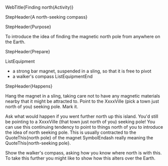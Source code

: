 WebTitle{Finding north(Activity)}

StepHeader{A north-seeking compass}

StepHeader{Purpose}

To introduce the idea of finding the magnetic north pole from anywhere on the Earth.

StepHeader{Prepare} 

ListEquipment
- a strong bar magnet, suspended in a sling, so that it is free to pivot
- a walker's compass
ListEquipmentEnd

StepHeader{Happens}

Hang the magnet in a sling, taking care not to have any magnetic materials nearby that it might be attracted to. Point to the XxxxVille (pick a town just north of you) seeking pole. Mark it.

Ask what would happen if you went further north up this island. You'd still be pointing to a XxxxVille (that town just north of you) seeking pole! You can use this continuing tendency to point to things north of you to introduce the idea of north seeking pole. This is usually contracted to the QuoteThis{north pole} of the magnet SymbolEndash really meaning the QuoteThis{north-seeking pole}.

Show the walker's compass, asking how you know where north is with this. To take this further you might like to show how this alters over the Earth.

